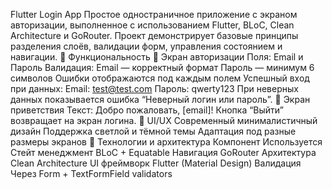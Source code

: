 Flutter Login App
Простое одностраничное приложение с экраном авторизации, выполненное с использованием Flutter, BLoC, Clean Architecture и GoRouter.
Проект демонстрирует базовые принципы разделения слоёв, валидации форм, управления состоянием и навигации.
🚀 Функциональность
🔐 Экран авторизации
Поля: Email и Пароль
Валидация:
Email — корректный формат
Пароль — минимум 6 символов
Ошибки отображаются под каждым полем
Успешный вход при данных:
Email: test@test.com
Пароль: qwerty123
При неверных данных показывается ошибка “Неверный логин или пароль”.
👋 Экран приветствия
Текст: Добро пожаловать, [email]!
Кнопка “Выйти” возвращает на экран логина.
💅 UI/UX
Современный минималистичный дизайн
Поддержка светлой и тёмной темы
Адаптация под разные размеры экранов
🧱 Технологии и архитектура
Компонент	Используется
Стейт менеджмент	BLoC + Equatable
Навигация	GoRouter
Архитектура	Clean Architecture
UI фреймворк	Flutter (Material Design)
Валидация	Через Form + TextFormField validators